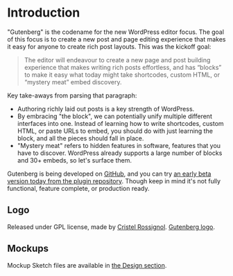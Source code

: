 # Introduction

"Gutenberg" is the codename for the new WordPress editor focus. The goal of this focus is to create a new post and page editing experience that makes it easy for anyone to create rich post layouts. This was the kickoff goal:

> The editor will endeavour to create a new page and post building experience that makes writing rich posts effortless, and has “blocks” to make it easy what today might take shortcodes, custom HTML, or “mystery meat” embed discovery.

Key take-aways from parsing that paragraph:

- Authoring richly laid out posts is a key strength of WordPress.
- By embracing "the block", we can potentially unify multiple different interfaces into one. Instead of learning how to write shortcodes, custom HTML, or paste URLs to embed, you should do with just learning the block, and all the pieces should fall in place.
- "Mystery meat" refers to hidden features in software, features that you have to discover. WordPress already supports a large number of blocks and 30+ embeds, so let's surface them.

Gutenberg is being developed on [GitHub](https://github.com/WordPress/gutenberg), and you can try [an early beta version today from the plugin repository](https://wordpress.org/plugins/gutenberg/). Though keep in mind it's not fully functional, feature complete, or production ready.

## Logo
Released under GPL license, made by [Cristel Rossignol](https://twitter.com/cristelrossi).
[Gutenberg logo](https://github.com/WordPress/gutenberg/blob/master/docs/final-g-wapuu-black.svg).

## Mockups

Mockup Sketch files are available in <a href="https://wordpress.org/gutenberg/handbook/reference/design-principles/#more-resources">the Design section</a>.
